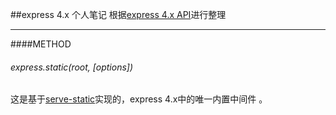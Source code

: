 ##express 4.x 个人笔记
根据[express 4.x API](http://expressjs.com/en/api.html)进行整理

---
####METHOD
###### express.static(root, [options])
这是基于[serve-static](https://github.com/expressjs/serve-static?_ga=1.42939488.473619674.1451829350)实现的，express 4.x中的唯一内置中间件
。
